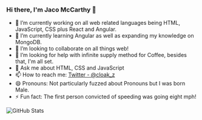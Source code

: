 ### Hi there, I'm Jaco McCarthy 👋

- 🔭 I’m currently working on all web related languages being HTML, JavaScript, CSS plus React and Angular.
- 🌱 I’m currently learning Angular as well as expanding my knowledge on MongoDB.
- 👯 I’m looking to collaborate on all things web!
- 🤔 I’m looking for help with infinite supply method for Coffee, besides that, I'm all set.
- 💬 Ask me about HTML, CSS and JavaScript
- 📫 How to reach me: [Twitter - @cloak_z](https://twitter.com/cloak_z)
- 😄 Pronouns: Not particularly fuzzed about Pronouns but I was born Male.
- ⚡ Fun fact: The first person convicted of speeding was going eight mph!

![GitHub Stats](https://github-readme-stats.vercel.app/api?username=FrontendJakes&theme=dark)

